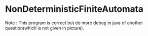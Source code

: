 # NonDeterministicFiniteAutomata
Note : This program is correct but do more debug in java of another question(which is not given in picture).
